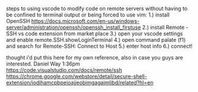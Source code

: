 steps to using vscode to modify code on remote servers without having to be confined to terminal output or being forced to use vim:
1.) install OpenSSH https://docs.microsoft.com/en-us/windows-server/administration/openssh/openssh_install_firstuse
2.) install Remote - SSH  vs code extension from market place
3.) open your vscode settings and enable  remote.SSH.showLoginTerminal
4.) open command palate (f1) and search for Remote-SSH: Connect to Host
5.) enter host info
6.) connect!

thought i'd put this here for my own reference, also in case you guys are interested. 
Daniel Way
 1:36pm 
https://code.visualstudio.com/docs/remote/ssh
https://chrome.google.com/webstore/detail/secure-shell-extension/iodihamcpbpeioajjeobimgagajmlibd/related?hl=en
